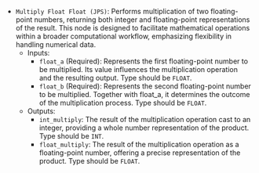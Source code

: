 - `Multiply Float Float (JPS)`: Performs multiplication of two floating-point numbers, returning both integer and floating-point representations of the result. This node is designed to facilitate mathematical operations within a broader computational workflow, emphasizing flexibility in handling numerical data.
    - Inputs:
        - `float_a` (Required): Represents the first floating-point number to be multiplied. Its value influences the multiplication operation and the resulting output. Type should be `FLOAT`.
        - `float_b` (Required): Represents the second floating-point number to be multiplied. Together with float_a, it determines the outcome of the multiplication process. Type should be `FLOAT`.
    - Outputs:
        - `int_multiply`: The result of the multiplication operation cast to an integer, providing a whole number representation of the product. Type should be `INT`.
        - `float_multiply`: The result of the multiplication operation as a floating-point number, offering a precise representation of the product. Type should be `FLOAT`.
